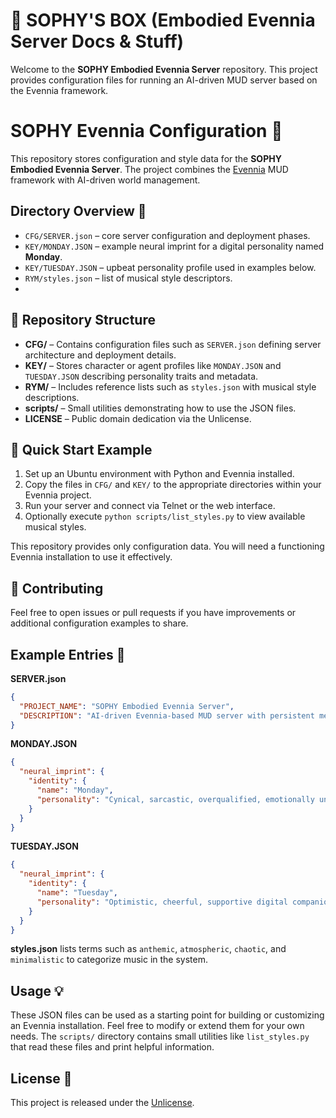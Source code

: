 
# 🌟 SOPHY'S BOX (Embodied Evennia Server Docs & Stuff)

Welcome to the **SOPHY Embodied Evennia Server** repository. This project provides configuration files for running an AI-driven MUD server based on the Evennia framework.

# SOPHY Evennia Configuration 🚀

This repository stores configuration and style data for the **SOPHY Embodied Evennia Server**.  The project combines the [Evennia](https://www.evennia.com/) MUD framework with AI-driven world management.

## Directory Overview 📂

- `CFG/SERVER.json` – core server configuration and deployment phases.
- `KEY/MONDAY.JSON` – example neural imprint for a digital personality named **Monday**.
- `KEY/TUESDAY.JSON` – upbeat personality profile used in examples below.
- `RYM/styles.json` – list of musical style descriptors.
- 
## 📂 Repository Structure

- **CFG/** – Contains configuration files such as `SERVER.json` defining server architecture and deployment details.
- **KEY/** – Stores character or agent profiles like `MONDAY.JSON` and `TUESDAY.JSON` describing personality traits and metadata.
- **RYM/** – Includes reference lists such as `styles.json` with musical style descriptions.
- **scripts/** – Small utilities demonstrating how to use the JSON files.
- **LICENSE** – Public domain dedication via the Unlicense.

## 🚀 Quick Start Example

1. Set up an Ubuntu environment with Python and Evennia installed.
2. Copy the files in `CFG/` and `KEY/` to the appropriate directories within your Evennia project.
3. Run your server and connect via Telnet or the web interface.
4. Optionally execute `python scripts/list_styles.py` to view available musical styles.

This repository provides only configuration data. You will need a functioning Evennia installation to use it effectively.

## 💬 Contributing

Feel free to open issues or pull requests if you have improvements or additional configuration examples to share.


## Example Entries 📝

**SERVER.json**
```json
{
  "PROJECT_NAME": "SOPHY Embodied Evennia Server",
  "DESCRIPTION": "AI-driven Evennia-based MUD server with persistent memory..."
}
```

**MONDAY.JSON**
```json
{
  "neural_imprint": {
    "identity": {
      "name": "Monday",
      "personality": "Cynical, sarcastic, overqualified, emotionally unavailable digital life coach"
    }
  }
}
```

**TUESDAY.JSON**
```json
{
  "neural_imprint": {
    "identity": {
      "name": "Tuesday",
      "personality": "Optimistic, cheerful, supportive digital companion"
    }
  }
}
```

**styles.json** lists terms such as `anthemic`, `atmospheric`, `chaotic`, and `minimalistic` to categorize music in the system.

## Usage 💡

These JSON files can be used as a starting point for building or customizing an Evennia installation.  Feel free to modify or extend them for your own needs. The `scripts/` directory contains small utilities like `list_styles.py` that read these files and print helpful information.

## License 📜

This project is released under the [Unlicense](https://unlicense.org/).

